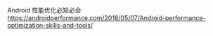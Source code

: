 Android 性能优化必知必会      https://androidperformance.com/2018/05/07/Android-performance-optimization-skills-and-tools/
